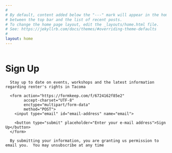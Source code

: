 ```yaml
---
#
# By default, content added below the "---" mark will appear in the home page
# between the top bar and the list of recent posts.
# To change the home page layout, edit the _layouts/home.html file.
# See: https://jekyllrb.com/docs/themes/#overriding-theme-defaults
#
layout: home
---
```

<div class="sign-up">
      <img class="email-icon" />
      <h1>Sign Up</h1>

      Stay up to date on events, workshops and the latest information regarding renter's rights in Tacoma

      <form action="https://formkeep.com/f/6724162f85e2"
            accept-charset="UTF-8"
            enctype="multipart/form-data"
            method="POST">
        <input type="email" id="email-address" name="email">

        <button type="submit" placeholder="Enter your e-mail address">Sign Up</button>
      </form>

      By submitting your information, you are granting us permission to email you.  You may unsubscribe at any time
</div>
